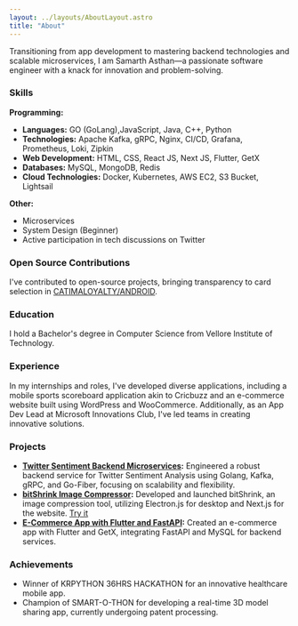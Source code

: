 ```yaml
---
layout: ../layouts/AboutLayout.astro
title: "About"
---
```


Transitioning from app development to mastering backend technologies and scalable microservices, I am Samarth Asthan—a passionate software engineer with a knack for innovation and problem-solving.

### Skills

**Programming:**

- **Languages:** GO (GoLang),JavaScript, Java, C++, Python
- **Technologies:** Apache Kafka, gRPC, Nginx, CI/CD, Grafana, Prometheus, Loki, Zipkin
- **Web Development:** HTML, CSS, React JS, Next JS, Flutter, GetX
- **Databases:** MySQL, MongoDB, Redis
- **Cloud Technologies:** Docker, Kubernetes, AWS EC2, S3 Bucket, Lightsail

**Other:**

- Microservices
- System Design (Beginner)
- Active participation in tech discussions on Twitter

### Open Source Contributions

I've contributed to open-source projects, bringing transparency to card selection in [CATIMALOYALTY/ANDROID](https://github.com/CatimaLoyalty/Android/issues/706#event-7041179979).

### Education

I hold a Bachelor's degree in Computer Science from Vellore Institute of Technology.

### Experience

In my internships and roles, I've developed diverse applications, including a mobile sports scoreboard application akin to Cricbuzz and an e-commerce website built using WordPress and WooCommerce. Additionally, as an App Dev Lead at Microsoft Innovations Club, I've led teams in creating innovative solutions.

### Projects

- **[Twitter Sentiment Backend Microservices](https://github.com/samarthasthan/twitter-sentiments):** Engineered a robust backend service for Twitter Sentiment Analysis using Golang, Kafka, gRPC, and Go-Fiber, focusing on scalability and flexibility.
- **[bitShrink Image Compressor](https://github.com/samarthasthan/compresstool):** Developed and launched bitShrink, an image compression tool, utilizing Electron.js for desktop and Next.js for the website. [Try it](https://bitshrink.samarthasthan.com/)
- **[E-Commerce App with Flutter and FastAPI](https://github.com/samarthasthan/ecommerceapp):** Created an e-commerce app with Flutter and GetX, integrating FastAPI and MySQL for backend services.

### Achievements

- Winner of KRPYTHON 36HRS HACKATHON for an innovative healthcare mobile app.
- Champion of SMART-O-THON for developing a real-time 3D model sharing app, currently undergoing patent processing.

